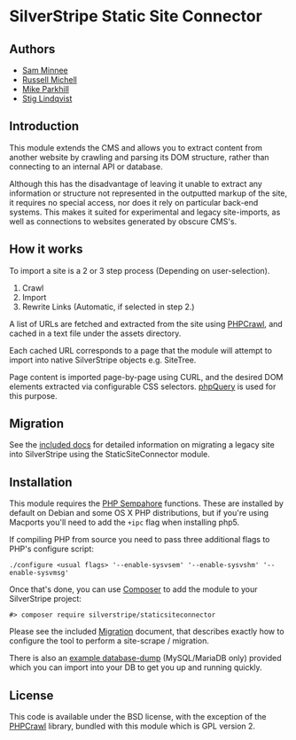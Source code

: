 # SilverStripe Static Site Connector

## Authors

* [Sam Minnee](https://github.com/sminnee)
* [Russell Michell](https://github.com/phptek)
* [Mike Parkhill](https://github.com/mparkhill)
* [Stig Lindqvist](https://github.com/stojg)

## Introduction

This module extends the CMS and allows you to extract content from another website by crawling and parsing its DOM structure, rather than connecting to an internal API or database.

Although this has the disadvantage of leaving it unable to extract any information or structure not represented in the outputted markup of the site, it requires no special access, nor does it rely on particular back-end systems. This makes it suited for experimental and legacy site-imports, as well as connections to websites generated by obscure CMS's.

## How it works

To import a site is a 2 or 3 step process (Depending on user-selection).

 1. Crawl
 2. Import
 3. Rewrite Links (Automatic, if selected in step 2.)
 
A list of URLs are fetched and extracted from the site using [PHPCrawl](http://cuab.de/), and cached in a text file under the assets directory.

Each cached URL corresponds to a page that the module will attempt to import into native SilverStripe objects e.g. SiteTree.

Page content is imported page-by-page using CURL, and the desired DOM elements extracted via configurable CSS selectors. [phpQuery](http://code.google.com/p/phpquery/) is used for this purpose.

## Migration

See the [included docs](docs/en/migration.md) for detailed information on migrating a legacy site into SilverStripe using the StaticSiteConnector module.

## Installation

This module requires the [PHP Sempahore](http://php.net/manual/en/book.sem.php) functions.
These are installed by default on Debian and some OS X PHP distributions, but if you're using Macports you'll need to add the `+ipc` flag when installing php5.

If compiling PHP from source you need to pass three additional flags to PHP's configure script:

	./configure <usual flags> '--enable-sysvsem' '--enable-sysvshm' '--enable-sysvmsg'

Once that's done, you can use [Composer](http://getcomposer.org) to add the module to your SilverStripe project:

    #> composer require silverstripe/staticsiteconnector

Please see the included [Migration](docs/en/migration.md) document, that describes exactly how to configure the tool to perform a site-scrape / migration.

There is also an [example database-dump](docs/en/example.sql) (MySQL/MariaDB only) provided which you can import into your DB to get you up and running quickly.

License
-------

This code is available under the BSD license, with the exception of the [PHPCrawl](http://cuab.de/) library, bundled with this module which is GPL version 2.
